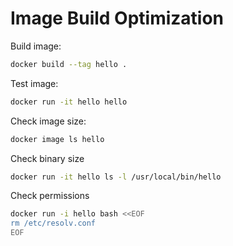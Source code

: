 # Image Build Optimization

Build image:

```bash
docker build --tag hello .
```

Test image:

```bash
docker run -it hello hello
```

Check image size:

```bash
docker image ls hello
```

Check binary size

```bash
docker run -it hello ls -l /usr/local/bin/hello
```

Check permissions

```bash
docker run -i hello bash <<EOF
rm /etc/resolv.conf
EOF
```
